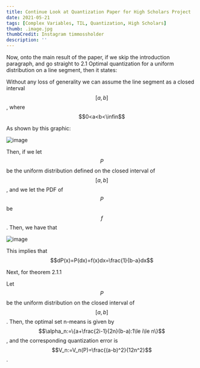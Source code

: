 ```yaml
---
title: Continue Look at Quantization Paper for High Scholars Project
date: 2021-05-21
tags: [Complex Variables, TIL, Quantization, High Scholars]
thumb: .image.jpg
thumbCredit: Instagram timmossholder
description: ''
---
```


Now, onto the main result of the paper, if we skip the introduction paragraph, and go straight to 2.1 Optimal quantization for a uniform distribution on a line segment, then it states:

Without any loss of generality we can assume the line segment as a closed interval $$[a,b]$$, where $$0<a<b<\infin$$

As shown by this graphic:

![image](https://user-images.githubusercontent.com/6586811/119157435-cca1bd80-ba1a-11eb-9668-ed53c80b81fc.png)

Then, if we let $$P$$ be the uniform distribution defined on the closed interval of $$[a,b]$$, and we let the PDF of $$P$$ be $$f$$. Then, we have that

![image](https://user-images.githubusercontent.com/6586811/119179886-18616080-ba35-11eb-8dfc-635b58dbe498.png)

This implies that $$dP(x)=P(dx)=f(x)dx=\frac{1}{b-a}dx$$

Next, for theorem 2.1.1

Let $$P$$ be the uniform distribution on the closed interval of $$[a,b]$$. Then, the optimal set n-means is given by $$\alpha_n:=\{a+\frac{2i-1}{2n}(b-a):1\le i\le n\}$$, and the corresponding quantization error is $$V_n:=V_n(P)=\frac{(a-b)^2}{12n^2}$$.

